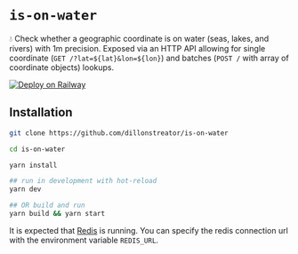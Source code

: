 # `is-on-water`

💧 Check whether a geographic coordinate is on water (seas, lakes, and rivers) with 1m precision. Exposed via an HTTP API allowing for single coordinate (`GET /?lat=${lat}&lon=${lon}`) and batches (`POST /` with array of coordinate objects) lookups.

[![Deploy on Railway](https://railway.app/button.svg)](https://railway.app/template/MfUYQX?referralCode=ToZEjF)

## Installation

```sh
git clone https://github.com/dillonstreator/is-on-water

cd is-on-water

yarn install

## run in development with hot-reload
yarn dev

## OR build and run
yarn build && yarn start
```

It is expected that [Redis](https://redis.io/) is running. You can specify the redis connection url with the environment variable `REDIS_URL`.
